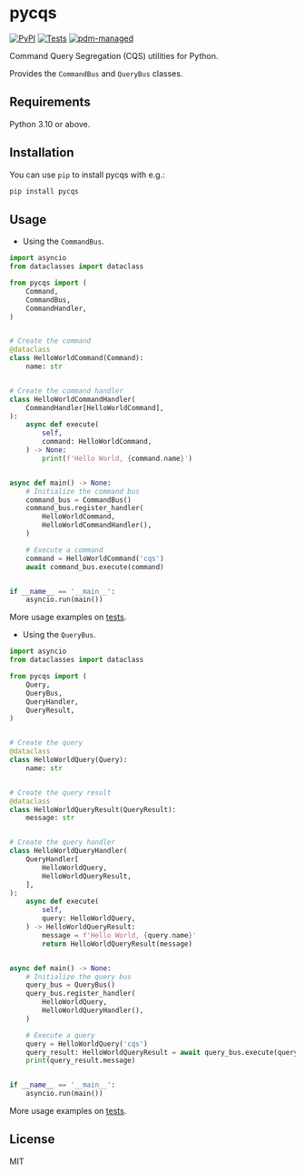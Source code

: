 # pycqs

[![PyPI](https://img.shields.io/pypi/v/pycqs?label=PyPI)](https://pypi.org/project/pycqs)
[![Tests](https://github.com/rafaph/pycqs/actions/workflows/ci.yml/badge.svg)](https://github.com/rafaph/pycqs/actions/workflows/ci.yml)
[![pdm-managed](https://img.shields.io/badge/pdm-managed-blueviolet)](https://pdm-project.org/en/stable/)

Command Query Segregation (CQS) utilities for Python.

Provides the `CommandBus` and `QueryBus` classes.

## Requirements

Python 3.10 or above.

## Installation

You can use `pip` to install pycqs with e.g.:

```sh
pip install pycqs
```

## Usage

- Using the `CommandBus`.

```python
import asyncio
from dataclasses import dataclass

from pycqs import (
    Command,
    CommandBus,
    CommandHandler,
)


# Create the command
@dataclass
class HelloWorldCommand(Command):
    name: str


# Create the command handler
class HelloWorldCommandHandler(
    CommandHandler[HelloWorldCommand],
):
    async def execute(
        self,
        command: HelloWorldCommand,
    ) -> None:
        print(f'Hello World, {command.name}')


async def main() -> None:
    # Initialize the command bus
    command_bus = CommandBus()
    command_bus.register_handler(
        HelloWorldCommand,
        HelloWorldCommandHandler(),
    )

    # Execute a command
    command = HelloWorldCommand('cqs')
    await command_bus.execute(command)


if __name__ == '__main__':
    asyncio.run(main())
```

More usage examples on [tests](https://github.com/rafaph/pycqs/blob/main/tests/test_command_bus.py).

- Using the `QueryBus`.

```python
import asyncio
from dataclasses import dataclass

from pycqs import (
    Query,
    QueryBus,
    QueryHandler,
    QueryResult,
)


# Create the query
@dataclass
class HelloWorldQuery(Query):
    name: str


# Create the query result
@dataclass
class HelloWorldQueryResult(QueryResult):
    message: str


# Create the query handler
class HelloWorldQueryHandler(
    QueryHandler[
        HelloWorldQuery,
        HelloWorldQueryResult,
    ],
):
    async def execute(
        self,
        query: HelloWorldQuery,
    ) -> HelloWorldQueryResult:
        message = f'Hello World, {query.name}'
        return HelloWorldQueryResult(message)


async def main() -> None:
    # Initialize the query bus
    query_bus = QueryBus()
    query_bus.register_handler(
        HelloWorldQuery,
        HelloWorldQueryHandler(),
    )

    # Execute a query
    query = HelloWorldQuery('cqs')
    query_result: HelloWorldQueryResult = await query_bus.execute(query)
    print(query_result.message)


if __name__ == '__main__':
    asyncio.run(main())
```

More usage examples on [tests](https://github.com/rafaph/pycqs/blob/main/tests/test_query_bus.py).

## License

MIT
